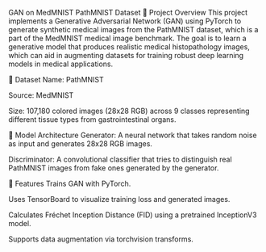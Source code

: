 GAN on MedMNIST PathMNIST Dataset
📌 Project Overview
This project implements a Generative Adversarial Network (GAN) using PyTorch to generate synthetic medical images from the PathMNIST dataset, which is a part of the MedMNIST medical image benchmark. The goal is to learn a generative model that produces realistic medical histopathology images, which can aid in augmenting datasets for training robust deep learning models in medical applications.

📁 Dataset
Name: PathMNIST

Source: MedMNIST

Size: 107,180 colored images (28x28 RGB) across 9 classes representing different tissue types from gastrointestinal organs.

🧠 Model Architecture
Generator: A neural network that takes random noise as input and generates 28x28 RGB images.

Discriminator: A convolutional classifier that tries to distinguish real PathMNIST images from fake ones generated by the generator.

🧪 Features
Trains GAN with PyTorch.

Uses TensorBoard to visualize training loss and generated images.

Calculates Fréchet Inception Distance (FID) using a pretrained InceptionV3 model.

Supports data augmentation via torchvision transforms.

